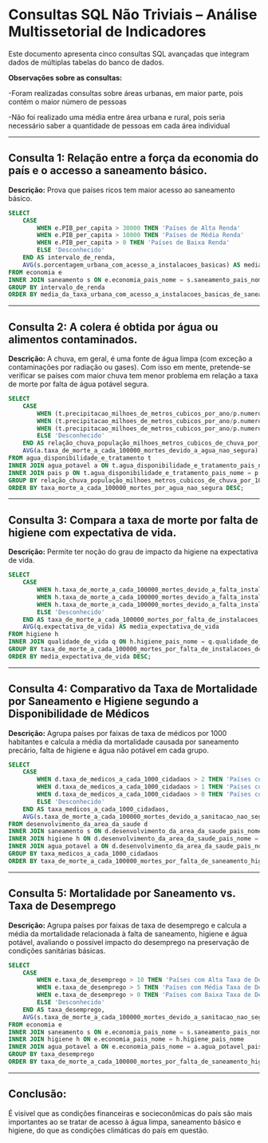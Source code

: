 # Consultas SQL Não Triviais – Análise Multissetorial de Indicadores

Este documento apresenta cinco consultas SQL avançadas que integram dados de múltiplas tabelas do banco de dados.

**Observações sobre as consultas:**

-Foram realizadas consultas sobre áreas urbanas, em maior parte, pois contém o maior número de pessoas

-Não foi realizado uma média entre área urbana e rural, pois seria necessário saber a quantidade de pessoas em cada área individual


---

## Consulta 1: Relação entre a força da economia do país e o accesso a saneamento básico.

**Descrição:** Prova que países ricos tem maior acesso ao saneamento básico.

```sql
SELECT
	CASE
		WHEN e.PIB_per_capita > 30000 THEN 'Países de Alta Renda'
		WHEN e.PIB_per_capita > 10000 THEN 'Países de Média Renda'
		WHEN e.PIB_per_capita > 0 THEN 'Países de Baixa Renda'
		ELSE 'Desconhecido'
	END AS intervalo_de_renda,
	AVG(s.porcentagem_urbana_com_acesso_a_instalacoes_basicas) AS media_da_taxa_urbana_com_acesso_a_instalacoes_basicas_de_saneamento
FROM economia e
INNER JOIN saneamento s ON e.economia_pais_nome = s.saneamento_pais_nome
GROUP BY intervalo_de_renda
ORDER BY media_da_taxa_urbana_com_acesso_a_instalacoes_basicas_de_saneamento DESC;
```
---

## Consulta 2: A colera é obtida por água ou alimentos contaminados.

**Descrição:** A chuva, em geral, é uma fonte de água limpa (com exceção a contaminações por radiação ou gases).
Com isso em mente, pretende-se verificar se países com maior chuva tem menor problema em relação a taxa de morte por falta de água potável segura.

```sql
SELECT
	CASE
		WHEN (t.precipitacao_milhoes_de_metros_cubicos_por_ano/p.numero_de_habitantes_em_milhares) > 10 THEN 'Países com Muita Chuva em Relação ao Número de Habitantes'
		WHEN (t.precipitacao_milhoes_de_metros_cubicos_por_ano/p.numero_de_habitantes_em_milhares) > 5 THEN 'Países com Média Chuva em Relação ao Número de Habitantes'
		WHEN (t.precipitacao_milhoes_de_metros_cubicos_por_ano/p.numero_de_habitantes_em_milhares) > 0 THEN 'Países com Pouca Chuva em Relação ao Número de Habitantes'
		ELSE 'Desconhecido'
	END AS relação_chuva_população_milhoes_metros_cubicos_de_chuva_por_1000_pessoas,
	AVG(a.taxa_de_morte_a_cada_100000_mortes_devido_a_agua_nao_segura) AS taxa_morte_a_cada_100000_mortes_por_agua_nao_segura
FROM agua_disponibilidade_e_tratamento t
INNER JOIN agua_potavel a ON t.agua_disponibilidade_e_tratamento_pais_nome = a.agua_potavel_pais_nome
INNER JOIN pais p ON t.agua_disponibilidade_e_tratamento_pais_nome = p.nome
GROUP BY relação_chuva_população_milhoes_metros_cubicos_de_chuva_por_1000_pessoas
ORDER BY taxa_morte_a_cada_100000_mortes_por_agua_nao_segura DESC;
```
---

## Consulta 3: Compara a taxa de morte por falta de higiene com expectativa de vida.

**Descrição:** Permite ter noção do grau de impacto da higiene na expectativa de vida.

```sql
SELECT
	CASE
		WHEN h.taxa_de_morte_a_cada_100000_mortes_devido_a_falta_instalacoes_de_lavagem_de_maos > 50 THEN 'Países com Alta Taxa de Morte por Falta de Instalações de Higiene Básica'
		WHEN h.taxa_de_morte_a_cada_100000_mortes_devido_a_falta_instalacoes_de_lavagem_de_maos > 20 THEN 'Países com Média Taxa de Morte por Falta de Instalações de Higiene Básica'
		WHEN h.taxa_de_morte_a_cada_100000_mortes_devido_a_falta_instalacoes_de_lavagem_de_maos > 0 THEN 'Países com Baixa Taxa de Morte por Falta de Instalações de Higiene Básica'
		ELSE 'Desconhecido'
	END AS taxa_de_morte_a_cada_100000_mortes_por_falta_de_instalacoes_de_higiene_basica,
	AVG(q.expectativa_de_vida) AS media_expectativa_de_vida
FROM higiene h
INNER JOIN qualidade_de_vida q ON h.higiene_pais_nome = q.qualidade_de_vida_pais_nome
GROUP BY taxa_de_morte_a_cada_100000_mortes_por_falta_de_instalacoes_de_higiene_basica
ORDER BY media_expectativa_de_vida DESC;
```
---

## Consulta 4: Comparativo da Taxa de Mortalidade por Saneamento e Higiene segundo a Disponibilidade de Médicos

**Descrição:** Agrupa países por faixas de taxa de médicos por 1000 habitantes e calcula a média da mortalidade causada por saneamento precário, falta de higiene e água não potável em cada grupo.

```sql
SELECT
	CASE
		WHEN d.taxa_de_medicos_a_cada_1000_cidadaos > 2 THEN 'Países com Alta Taxa de Médicos'
		WHEN d.taxa_de_medicos_a_cada_1000_cidadaos > 1 THEN 'Países com Média Taxa de Médicos'
		WHEN d.taxa_de_medicos_a_cada_1000_cidadaos > 0 THEN 'Países com Baixa Taxa de Médicos'
		ELSE 'Desconhecido'
	END AS taxa_medicos_a_cada_1000_cidadaos,
	AVG(s.taxa_de_morte_a_cada_100000_mortes_devido_a_sanitacao_nao_segura + h.taxa_de_morte_a_cada_100000_mortes_devido_a_falta_instalacoes_de_lavagem_de_maos + a.taxa_de_morte_a_cada_100000_mortes_devido_a_agua_nao_segura) AS taxa_de_morte_a_cada_100000_mortes_por_falta_de_saneamento_higiene_ou_agua_potavel_seguro
FROM desenvolvimento_da_area_da_saude d
INNER JOIN saneamento s ON d.desenvolvimento_da_area_da_saude_pais_nome = s.saneamento_pais_nome
INNER JOIN higiene h ON d.desenvolvimento_da_area_da_saude_pais_nome = h.higiene_pais_nome
INNER JOIN agua_potavel a ON d.desenvolvimento_da_area_da_saude_pais_nome = a.agua_potavel_pais_nome
GROUP BY taxa_medicos_a_cada_1000_cidadaos
ORDER BY taxa_de_morte_a_cada_100000_mortes_por_falta_de_saneamento_higiene_ou_agua_potavel_seguro DESC;
```
---

## Consulta 5: Mortalidade por Saneamento vs. Taxa de Desemprego

**Descrição:** Agrupa países por faixas de taxa de desemprego e calcula a média da mortalidade relacionada à falta de saneamento, higiene e água potável, avaliando o possível impacto do desemprego na preservação de condições sanitárias básicas.

```sql
SELECT
	CASE
		WHEN e.taxa_de_desemprego > 10 THEN 'Países com Alta Taxa de Desemprego'
		WHEN e.taxa_de_desemprego > 5 THEN 'Países com Média Taxa de Desemprego'
		WHEN e.taxa_de_desemprego > 0 THEN 'Países com Baixa Taxa de Desemprego'
		ELSE 'Desconhecido'
	END AS taxa_desemprego,
	AVG(s.taxa_de_morte_a_cada_100000_mortes_devido_a_sanitacao_nao_segura + h.taxa_de_morte_a_cada_100000_mortes_devido_a_falta_instalacoes_de_lavagem_de_maos + a.taxa_de_morte_a_cada_100000_mortes_devido_a_agua_nao_segura) AS taxa_de_morte_a_cada_100000_mortes_por_falta_de_saneamento_higiene_ou_agua_potavel_seguro
FROM economia e
INNER JOIN saneamento s ON e.economia_pais_nome = s.saneamento_pais_nome
INNER JOIN higiene h ON e.economia_pais_nome = h.higiene_pais_nome
INNER JOIN agua_potavel a ON e.economia_pais_nome = a.agua_potavel_pais_nome
GROUP BY taxa_desemprego
ORDER BY taxa_de_morte_a_cada_100000_mortes_por_falta_de_saneamento_higiene_ou_agua_potavel_seguro DESC;
```
---
## Conclusão:

É visível que as condições financeiras e socieconômicas do país são mais importantes ao se tratar de acesso à água limpa, saneamento básico e higiene, do que as condições climáticas do país em questão. 
